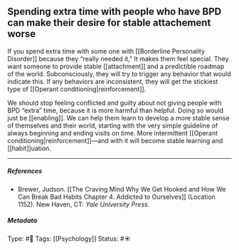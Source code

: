 ## Spending extra time with people who have BPD can make their desire for stable attachement worse  # 

If you spend extra time with some one with [[Borderline Personality Disorder]] because they “really needed it,” It makes them feel special. They want someone to provide stable [[attachment]] and a predictible roadmap of the world. Subconsciously, they will try to trigger any behavior that would indicate this. If any behaviors are inconsistent, they will get the stickiest type of [[Operant conditioning|reinforcement]]. 

We should stop feeling conflicted and guilty about not giving people with BPD “extra” time, because it is more harmful than helpful. Doing so would just be [[enabling]]. We can help them learn to develop a more stable sense of themselves and their world, starting with the very simple guideline of always beginning and ending visits on time. More intermittent [[Operant conditioning|reinforcement]]—and with it will become stable learning and [[habit]]uation.

___

##### References

- Brewer, Judson. [[The Craving Mind Why We Get Hooked and How We Can Break Bad Habits Chapter 4. Addicted to Ourselves]] (Location 1152). New Haven, CT: _Yale University Press_.

##### Metadata

Type: #🔴 
Tags: [[Psychology]] 
Status: #☀️ 